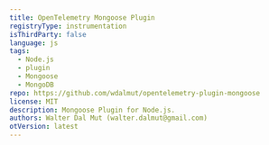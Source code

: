 ```yaml
---
title: OpenTelemetry Mongoose Plugin
registryType: instrumentation
isThirdParty: false
language: js
tags:
  - Node.js
  - plugin
  - Mongoose
  - MongoDB
repo: https://github.com/wdalmut/opentelemetry-plugin-mongoose
license: MIT
description: Mongoose Plugin for Node.js.
authors: Walter Dal Mut (walter.dalmut@gmail.com)
otVersion: latest
---
```

